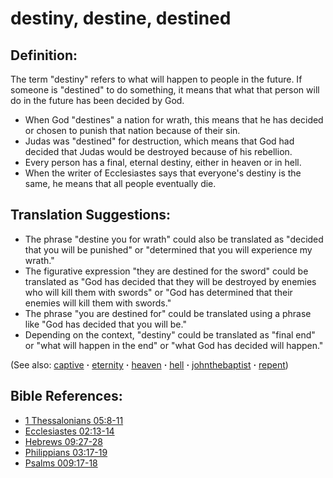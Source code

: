 # destiny, destine, destined #

## Definition: ##

The term "destiny" refers to what will happen to people in the future. If someone is "destined" to do something, it means that what that person will do in the future has been decided by God.

* When God "destines" a nation for wrath, this means that he has decided or chosen to punish that nation because of their sin.
* Judas was "destined" for destruction, which means that God had decided that Judas would be destroyed because of his rebellion.
* Every person has a final, eternal destiny, either in heaven or in hell.
* When the writer of Ecclesiastes says that everyone's destiny is the same, he means that all people eventually die.

## Translation Suggestions: ##

* The phrase "destine you for wrath" could also be translated as "decided that you will be punished" or "determined that you will experience my wrath."
* The figurative expression "they are destined for the sword" could be translated as "God has decided that they will be destroyed by enemies who will kill them with swords" or "God has determined that their enemies will kill them with swords."
* The phrase "you are destined for" could be translated using a phrase like "God has decided that you will be."
* Depending on the context, "destiny" could be translated as "final end" or "what will happen in the end" or "what God has decided will happen."

(See also: [captive](../other/captive.md) **·** [eternity](../kt/eternity.md) **·** [heaven](../kt/heaven.md) **·** [hell](../kt/hell.md) **·** [johnthebaptist](../other/johnthebaptist.md) **·** [repent](../kt/repent.md))

## Bible References: ##

* [1 Thessalonians 05:8-11](https://door43.org/en/bible/notes/1th/05/08)
* [Ecclesiastes 02:13-14](https://door43.org/en/bible/notes/ecc/02/13)
* [Hebrews 09:27-28](https://door43.org/en/bible/notes/heb/09/27)
* [Philippians 03:17-19](https://door43.org/en/bible/notes/php/03/17)
* [Psalms 009:17-18](https://door43.org/en/bible/notes/psa/009/017)

